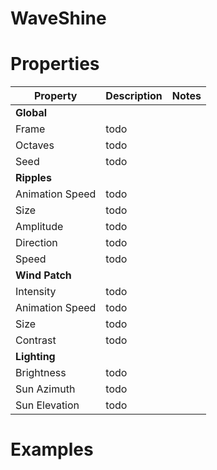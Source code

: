 # WaveShine


# Properties


| Property | Description | Notes | 
| -------- | ----------- | ----- |
| **Global** |  | | 
| Frame | todo | |
| Octaves | todo | |
| Seed | todo | |
| **Ripples** |  | | 
| Animation Speed | todo | |
| Size | todo | |
| Amplitude | todo | |
| Direction | todo | |
| Speed | todo | |
| **Wind Patch** |  | | 
| Intensity | todo | |
| Animation Speed | todo | |
| Size | todo | |
| Contrast | todo | |
| **Lighting** |  | | 
| Brightness | todo | |
| Sun Azimuth | todo | |
| Sun Elevation | todo | |




# Examples
